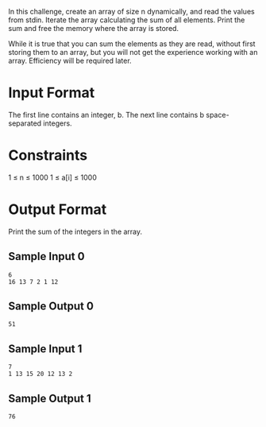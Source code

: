 In this challenge, create an array of size n dynamically, and read the values from stdin. Iterate the array calculating the sum of all elements. Print the sum and free the memory where the array is stored.

While it is true that you can sum the elements as they are read, without first storing them to an array, but you will not get the experience working with an array. Efficiency will be required later.

# **Input Format**

The first line contains an integer, b.
The next line contains b space-separated integers.

# **Constraints**
1 ≤ n ≤ 1000 
1 ≤ a[i] ≤ 1000 


# **Output Format**

Print the sum of the integers in the array.

## **Sample Input 0**
```
6
16 13 7 2 1 12
``` 
## **Sample Output 0**
```
51
```
## **Sample Input 1**
```
7
1 13 15 20 12 13 2
``` 
## **Sample Output 1**
```
76
```